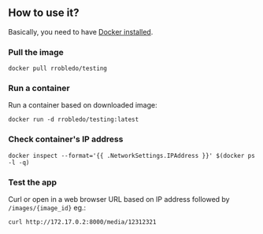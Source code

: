 ## How to use it?

Basically, you need to have [Docker installed](http://docs.docker.com/installation/).

### Pull the image

```
docker pull rrobledo/testing
```

### Run a container

Run a container based on downloaded image:

```
docker run -d rrobledo/testing:latest
```

### Check container's IP address
```
docker inspect --format='{{ .NetworkSettings.IPAddress }}' $(docker ps -l -q)
```

### Test the app
Curl or open in a web browser URL based on IP address followed by `/images/{image_id}` eg.:

```
curl http://172.17.0.2:8000/media/12312321
```
